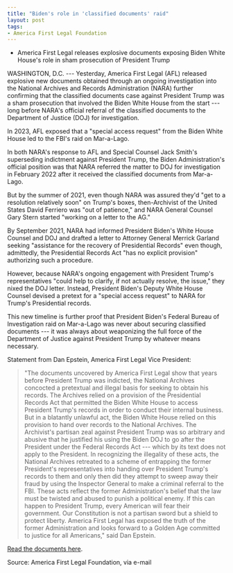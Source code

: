 ```yaml
---
title: "Biden's role in 'classified documents' raid"
layout: post
tags:
- America First Legal Foundation
---
```


- America First Legal releases explosive documents exposing Biden White House's role in sham prosecution of President Trump

WASHINGTON, D.C. --- Yesterday, America First Legal (AFL) released explosive new documents obtained through an ongoing investigation into the National Archives and Records Administration (NARA) further confirming that the classified documents case against President Trump was a sham prosecution that involved the Biden White House from the start --- long before NARA's official referral of the classified documents to the Department of Justice (DOJ) for investigation.

In 2023, AFL exposed that a "special access request" from the Biden White House led to the FBI's raid on Mar-a-Lago.

In both NARA's response to AFL and Special Counsel Jack Smith's superseding indictment against President Trump, the Biden Administration's official position was that NARA referred the matter to DOJ for investigation in February 2022 after it received the classified documents from Mar-a-Lago.

But by the summer of 2021, even though NARA was assured they'd "get to a resolution relatively soon" on Trump's boxes, then-Archivist of the United States David Ferriero was "out of patience," and NARA General Counsel Gary Stern started "working on a letter to the AG." 

By September 2021, NARA had informed President Biden's White House Counsel and DOJ and drafted a letter to Attorney General Merrick Garland seeking "assistance for the recovery of Presidential Records" even though, admittedly, the Presidential Records Act "has no explicit provision" authorizing such a procedure.

However, because NARA's ongoing engagement with President Trump's representatives  "could help to clarify, if not actually resolve, the issue," they nixed the DOJ letter. Instead, President Biden's Deputy White House Counsel devised a pretext for a "special access request" to NARA for Trump's Presidential records.

This new timeline is further proof that President Biden's Federal Bureau of Investigation raid on Mar-a-Lago was never about securing classified documents --- it was always about weaponizing the full force of the Department of Justice against President Trump by whatever means necessary.

Statement from Dan Epstein, America First Legal Vice President: 

> "The documents uncovered by America First Legal show that years before President Trump was indicted, the National Archives concocted a pretextual and illegal basis for seeking to obtain his records. The Archives relied on a provision of the Presidential Records Act that permitted the Biden White House to access President Trump's records in order to conduct their internal business. But in a blatantly unlawful act, the Biden White House relied on this provision to hand over records to the National Archives. The Archivist's partisan zeal against President Trump was so arbitrary and abusive that he justified his using the Biden DOJ to go after the President under the Federal Records Act --- which by its text does not apply to the President. In recognizing the illegality of these acts, the National Archives retreated to a scheme of entrapping the former President's representatives into handing over President Trump's records to them and only then did they attempt to sweep away their fraud by using the Inspector General to make a criminal referral to the FBI. These acts reflect the former Administration's belief that the law must be twisted and abused to punish a political enemy. If this can happen to President Trump, every American will fear their government. Our Constitution is not a partisan sword but a shield to protect liberty. America First Legal has exposed the truth of the former Administration and looks forward to a Golden Age committed to justice for all Americans," said Dan Epstein.

[Read the documents here](https://media.aflegal.org/wp-content/uploads/2025/02/12125223/re-review-segment-1_Watermark.pdf).

Source: America First Legal Foundation, via e-mail
